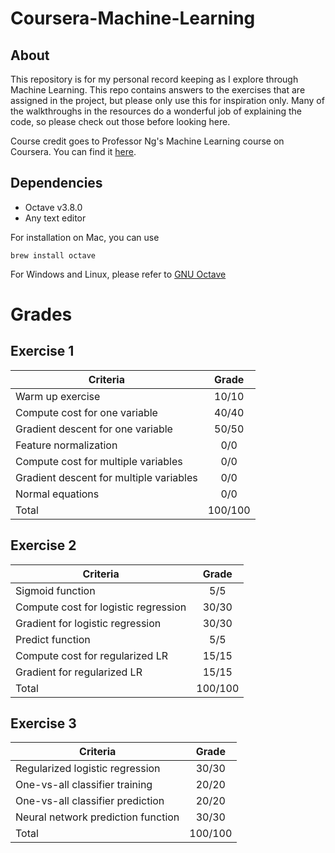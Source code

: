 # Coursera-Machine-Learning

## About
This repository is for my personal record keeping as I explore through Machine Learning. This repo contains answers to the exercises that are assigned in the project, but please only use this for inspiration only. Many of the walkthroughs in the resources do a wonderful job of explaining the code, so please check out those before looking here.

Course credit goes to Professor Ng's Machine Learning course on Coursera. You can find it [here](https://www.coursera.org/learn/machine-learning). 

## Dependencies
- Octave v3.8.0
- Any text editor

For installation on Mac, you can use
```
brew install octave
```

For Windows and Linux, please refer to [GNU Octave](https://www.gnu.org/software/octave/index)

# Grades

## Exercise 1

| Criteria                                | Grade   | 
|-----------------------------------------|:-------:|
| Warm up exercise                        | 10/10   |
| Compute cost for one variable           | 40/40   |
| Gradient descent for one variable       | 50/50   |
| Feature normalization                   | 0/0     |
| Compute cost for multiple variables     | 0/0     |
| Gradient descent for multiple variables | 0/0     |
| Normal equations                        | 0/0     |
| Total                                   | 100/100 |

## Exercise 2
| Criteria                             | Grade   | 
|--------------------------------------|:-------:|
| Sigmoid function                     | 5/5     |
| Compute cost for logistic regression | 30/30   |
| Gradient for logistic regression     | 30/30   |
| Predict function                     | 5/5     |
| Compute cost for regularized LR      | 15/15   |
| Gradient for regularized LR          | 15/15   |
| Total                                | 100/100 |

## Exercise 3
| Criteria                           | Grade   | 
|------------------------------------|:-------:|
| Regularized logistic regression    | 30/30   |
| One-vs-all classifier training     | 20/20   |
| One-vs-all classifier prediction   | 20/20   |
| Neural network prediction function | 30/30   |
| Total                              | 100/100 |